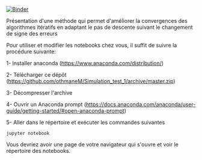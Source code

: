[![Binder](https://mybinder.org/badge_logo.svg)](https://mybinder.org/v2/gh/othmaneM/RL_adap_stepsize/master)

Présentation d'une méthode qui permet d'améliorer la convergences des algorithmes itératifs en adaptant le pas de descente suivant le changement de signe des erreurs

Pour utiliser et modifier les notebooks chez vous, il suffit de suivre la procédure suivante:

1- Installer anaconda (https://www.anaconda.com/distribution/)

2- Télécharger ce dépôt (https://github.com/othmaneM/Simulation_test_1/archive/master.zip)

3- Décompresser l'archive

4- Ouvrir un Anaconda prompt (https://docs.anaconda.com/anaconda/user-guide/getting-started/#open-anaconda-prompt)

5- Aller dans le répertoire et exécuter les commandes suivantes

```
jupyter notebook
```

Vous devriez avoir une page de votre navigateur qui s'ouvre et voir le répertoire des notebooks.